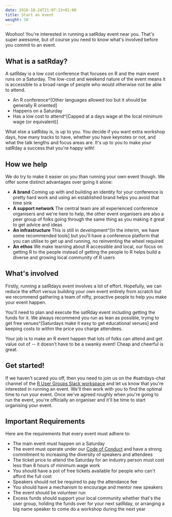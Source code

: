 ```yaml
---
date: 2016-10-24T21:07:13+01:00
title: Start an event
weight: 10
---
```


Woohoo! You're interested in running a satRday event near you. That's super awesome, but of course you need to know what's involved before you commit to an event.

## What is a satRday?
A satRday is a low cost conference that focuses on R and the main event runs on a Saturday. The low-cost and weekend nature of the event means it is accessible to a broad range of people who would otherwise not be able to attend. 

- An R conference^[Other languages allowed too but it should be generally R oriented]
- Happens on a Saturday
- Has a low cost to attend^[Capped at a days wage at the local minimum wage (or equivalent)]

What else a satRday is, is up to you. You decide if you want extra workshop days, how many tracks to have, whether you have keynotes or not, and what the talk lengths and focus areas are. It's up to you to make *your* satRday a success that you're happy with!

## How we help 
We do try to make it easier on you than running your own event though. We offer some distinct advantages over going it alone:

- **A brand** Coming up with and building an identity for your conference is pretty hard work and using an established brand helps you avoid that time sink
- **A support network** The central team are all experienced conference organisers and we're here to help, the other event organisers are also a peer group of folks going through the same thing as you making it great to get advice and ideas
- **An infrastructure** This is still in development^[In the interim, we have some recommended tools] but you'll have a conference platform that you can utilise to get up and running, no reinventing the wheel required
- **An ethos** We make learning about R accessible and local, our focus on getting R to the people instead of getting the people to R helps build a diverse and growing local community of R users


## What's involved
Firstly, running a satRdays event involves a lot of effort. Hopefully, we can reduce the effort versus building your own event entirely from scratch but we recommend gathering a team of nifty, proactive people to help you make your event happen.

You'll need to plan and execute the satRday event including getting the funds for it. We always recommend you run as lean as possible, trying to get free venues^[Saturdays make it easy to get educational venues] and keeping costs to within the price you charge attendees. 

Your job is to make an R event happen that lots of folks can attend and get value out of -- it doesn't have to be a swanky event! Cheap and cheerful is great.

## Get started!
If we haven't scared you off, then you need to join us on the #satrdays-chat channel of the [R User Groups Slack workspace](https://join.slack.com/t/rusergroups/shared_invite/enQtMjEyNDA3MzcyMjczLTE3NWEzNjQ3MjZiMWM0OGE2ZWFiZDliNTY4NTJjYWY1NGNjMmNlNDUzNzkzOTZmMDBjYjRiZjFhNjk4MDY0ZGY) and let us know that you're interested in running an event. We'll then work with you to find the optimal time to run your event. Once we've agreed roughly when you're going to run the event, you're officially an organiser and it'll be time to start organising your event.

## Important Requirements
Here are the requirements that every event must adhere to:

- The main event must happen on a Saturday
- The event must operate under our [Code of Conduct](../diversity) and have a strong commitment to increasing the diversity of speakers and attendees
- The ticket price to attend the Saturday for an industry person must cost less than 8 hours of minimum wage work
- You should have a pot of free tickets available for people who can't afford the full cost
- Speakers should not be required to pay the attendance fee
- You should have a mechanism to encourage and mentor new speakers
- The event should be volunteer run
- Excess funds should support your local community whether that's the user group, holding the funds over for your next satRday, or arranging a big name speaker to come do a workshop during the next year
